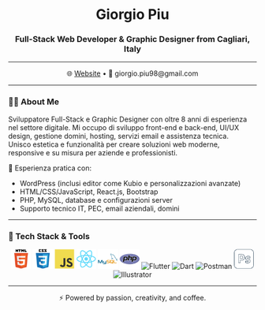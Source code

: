 <h1 align="center">Giorgio Piu</h1>
<h3 align="center">Full-Stack Web Developer & Graphic Designer from Cagliari, Italy</h3>

---

<p align="center">
🌐 <a href="https://gsp.wuaze.com">Website</a> • 📧 giorgio.piu98@gmail.com  
</p>

---

### 👨‍💻 About Me

Sviluppatore Full-Stack e Graphic Designer con oltre 8 anni di esperienza nel settore digitale. Mi occupo di sviluppo front-end e back-end, UI/UX design, gestione domini, hosting, servizi email e assistenza tecnica.  
Unisco estetica e funzionalità per creare soluzioni web moderne, responsive e su misura per aziende e professionisti.

🔧 Esperienza pratica con:
- WordPress (inclusi editor come Kubio e personalizzazioni avanzate)
- HTML/CSS/JavaScript, React.js, Bootstrap
- PHP, MySQL, database e configurazioni server
- Supporto tecnico IT, PEC, email aziendali, domini

---

### 🚀 Tech Stack & Tools

<p align="center">
  <img src="https://raw.githubusercontent.com/devicons/devicon/master/icons/html5/html5-original-wordmark.svg" alt="HTML5" width="40" height="40"/>
  <img src="https://raw.githubusercontent.com/devicons/devicon/master/icons/css3/css3-original-wordmark.svg" alt="CSS3" width="40" height="40"/>
  <img src="https://raw.githubusercontent.com/devicons/devicon/master/icons/javascript/javascript-original.svg" alt="JavaScript" width="40" height="40"/>
  <img src="https://raw.githubusercontent.com/devicons/devicon/master/icons/react/react-original.svg" alt="React.js" width="40" height="40"/>
  <img src="https://raw.githubusercontent.com/devicons/devicon/master/icons/mysql/mysql-original-wordmark.svg" alt="MySQL" width="40" height="40"/>
  <img src="https://raw.githubusercontent.com/devicons/devicon/master/icons/php/php-original.svg" alt="PHP" width="40" height="40"/>
  <img src="https://www.vectorlogo.zone/logos/flutterio/flutterio-icon.svg" alt="Flutter" width="40" height="40"/>
  <img src="https://www.vectorlogo.zone/logos/dartlang/dartlang-icon.svg" alt="Dart" width="40" height="40"/>
  <img src="https://www.vectorlogo.zone/logos/getpostman/getpostman-icon.svg" alt="Postman" width="40" height="40"/>
  <img src="https://raw.githubusercontent.com/devicons/devicon/master/icons/photoshop/photoshop-line.svg" alt="Photoshop" width="40" height="40"/>
  <img src="https://www.vectorlogo.zone/logos/adobe_illustrator/adobe_illustrator-icon.svg" alt="Illustrator" width="40" height="40"/>
</p>

---

<p align="center">
  ⚡ Powered by passion, creativity, and coffee.
</p>
